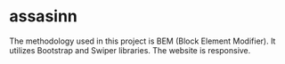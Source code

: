 # assasinn
The methodology used in this project is BEM (Block Element Modifier).
It utilizes Bootstrap and Swiper libraries.
The website is responsive.
